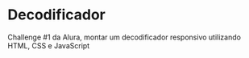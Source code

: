 # Decodificador
Challenge #1 da Alura, montar um decodificador responsivo utilizando HTML, CSS e JavaScript
